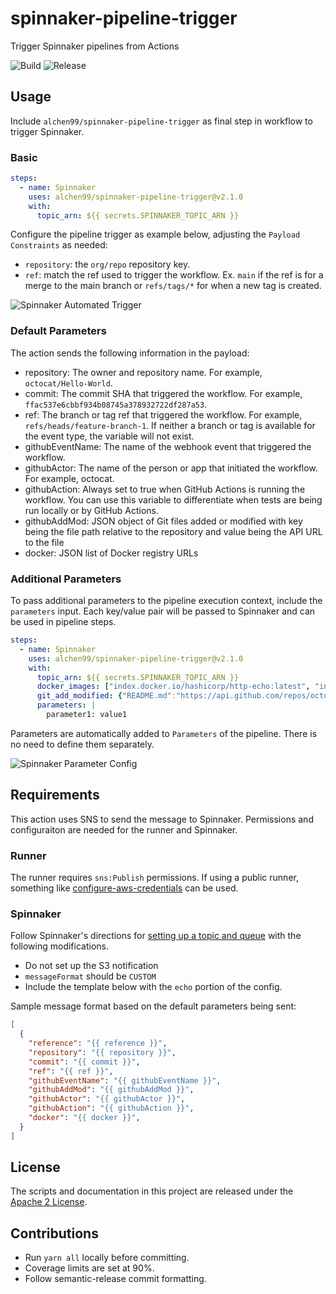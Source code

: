 # spinnaker-pipeline-trigger

Trigger Spinnaker pipelines from Actions

![Build](https://github.com/alchen99/spinnaker-pipeline-trigger/workflows/Publish/badge.svg)
![Release](https://github.com/alchen99/spinnaker-pipeline-trigger/workflows/Release/badge.svg)

## Usage

Include `alchen99/spinnaker-pipeline-trigger` as final step in workflow to trigger Spinnaker.

### Basic

```yaml
steps:
  - name: Spinnaker
    uses: alchen99/spinnaker-pipeline-trigger@v2.1.0
    with:
      topic_arn: ${{ secrets.SPINNAKER_TOPIC_ARN }}
```

Configure the pipeline trigger as example below, adjusting the `Payload Constraints` as needed:

* `repository`: the `org/repo` repository key.
* `ref`: match the ref used to trigger the workflow. Ex. `main` if the ref is for a merge to the main branch or `refs/tags/*` for when a new tag is created.

![Spinnaker Automated Trigger](docs/assets/spinnaker-automated-trigger.png)

### Default Parameters

The action sends the following information in the payload:

- repository: The owner and repository name. For example, `octocat/Hello-World`.
- commit: The commit SHA that triggered the workflow. For example, `ffac537e6cbbf934b08745a378932722df287a53`.
- ref: The branch or tag ref that triggered the workflow. For example, `refs/heads/feature-branch-1`. If neither a branch or tag is available for the event type, the variable will not exist.
- githubEventName: The name of the webhook event that triggered the workflow.
- githubActor: The name of the person or app that initiated the workflow. For example, octocat.
- githubAction: Always set to true when GitHub Actions is running the workflow. You can use this variable to differentiate when tests are being run locally or by GitHub Actions.
- githubAddMod: JSON object of Git files added or modified with key being the file path relative to the repository and value being the API URL to the file
- docker: JSON list of Docker registry URLs

### Additional Parameters

To pass additional parameters to the pipeline execution context, include the `parameters` input. Each key/value pair will be passed to Spinnaker and can be used in pipeline steps.

```yaml
steps:
  - name: Spinnaker
    uses: alchen99/spinnaker-pipeline-trigger@v2.1.0
    with:
      topic_arn: ${{ secrets.SPINNAKER_TOPIC_ARN }}
      docker_images: ["index.docker.io/hashicorp/http-echo:latest", "index.docker.io/library/nginx:latest"]
      git_add_modified: {"README.md":"https://api.github.com/repos/octocat/test-trigger/contents/README.md",".gitignore":"https://api.github.com/repos/octocat/test-trigger/contents/.gitignore"}
      parameters: |
        parameter1: value1
```

Parameters are automatically added to `Parameters` of the pipeline. There is no need to define them separately.

![Spinnaker Parameter Config](docs/assets/custom-parameters.png)

## Requirements

This action uses SNS to send the message to Spinnaker. Permissions and configuraiton are needed for the runner and Spinnaker.

### Runner

The runner requires `sns:Publish` permissions. If using a public runner, something like [configure-aws-credentials](https://github.com/marketplace/actions/configure-aws-credentials-action-for-github-actions) can be used.

### Spinnaker

Follow Spinnaker's directions for [setting up a topic and queue](https://spinnaker.io/setup/triggers/amazon/) with the following modifications.

- Do not set up the S3 notification
- `messageFormat` should be `CUSTOM`
- Include the template below with the `echo` portion of the config.

Sample message format based on the default parameters being sent:

```json
[
  {
    "reference": "{{ reference }}",
    "repository": "{{ repository }}",
    "commit": "{{ commit }}",
    "ref": "{{ ref }}",
    "githubEventName": "{{ githubEventName }}",
    "githubAddMod": "{{ githubAddMod }}",
    "githubActor": "{{ githubActor }}",
    "githubAction": "{{ githubAction }}",
    "docker": "{{ docker }}",
  }
]
```

## License

The scripts and documentation in this project are released under the [Apache 2 License](https://github.com/alchen99/spinnaker-pipeline-trigger/blob/main/LICENSE).

## Contributions

- Run `yarn all` locally before committing.
- Coverage limits are set at 90%.
- Follow semantic-release commit formatting.
